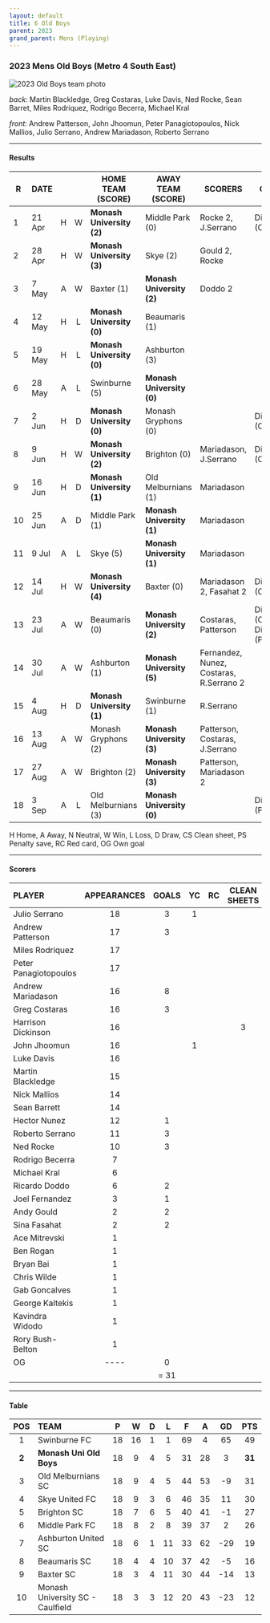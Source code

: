 ```yaml
---
layout: default
title: 6 Old Boys
parent: 2023
grand_parent: Mens (Playing)
---
```


### 2023 Mens Old Boys (Metro 4 South East)

![2023 Old Boys team photo](https://photos.smugmug.com/2023/2023-Team-Photos/i-q9s7x62/0/74e05a78/XL/DSCF1400-XL.jpg)

_back_: Martin Blackledge, Greg Costaras, Luke Davis, Ned Rocke, Sean Barret, Miles Rodriquez, Rodrigo Becerra, Michael Kral 

_front_: Andrew Patterson, John Jhoomun, Peter Panagiotopoulos, Nick Mallios, Julio Serrano, Andrew Mariadason, Roberto Serrano

------------------------

#### Results

| R  | DATE   |   |   | HOME TEAM (SCORE)         | AWAY TEAM (SCORE)         | SCORERS                                 | OTHER                          |
|----|--------|:-:|:-:|---------------------------|---------------------------|-----------------------------------------|--------------------------------|
| 1  | 21 Apr | H | W | **Monash University (2)** | Middle Park (0)           | Rocke 2, J.Serrano                      | Dickinson (CS)                 |
| 2  | 28 Apr | H | W | **Monash University (3)** | Skye (2)                  | Gould 2, Rocke                          |                                |
| 3  | 7 May  | A | W | Baxter (1)                | **Monash University (2)** | Doddo 2                                 |                                |
| 4  | 12 May | H | L | **Monash University (0)** | Beaumaris (1)             |                                         |                                |
| 5  | 19 May | H | L | **Monash University (0)** | Ashburton (3)             |                                         |                                |
| 6  | 28 May | A | L | Swinburne (5)             | **Monash University (0)** |                                         |                                |
| 7  | 2 Jun  | H | D | **Monash University (0)** | Monash Gryphons (0)       |                                         | Dickinson (CS)                 |
| 8  | 9 Jun  | H | W | **Monash University (2)** | Brighton (0)              | Mariadason, J.Serrano                   | Dickinson (CS)                 |
| 9  | 16 Jun | H | D | **Monash University (1)** | Old Melburnians (1)       | Mariadason                              |                                |
| 10 | 25 Jun | A | D | Middle Park (1)           | **Monash University (1)** | Mariadason                              |                                |
| 11 | 9 Jul  | A | L | Skye (5)                  | **Monash University (1)** | Mariadason                              |                                |
| 12 | 14 Jul | H | W | **Monash University (4)** | Baxter (0)                | Mariadason 2, Fasahat 2                 | Dickinson (CS)                 |
| 13 | 23 Jul | A | W | Beaumaris (0)             | **Monash University (2)** | Costaras, Patterson                     | Dickinson (CS), Dickinson (PS) |
| 14 | 30 Jul | A | W | Ashburton (1)             | **Monash University (5)** | Fernandez, Nunez, Costaras, R.Serrano 2 |                                |
| 15 | 4 Aug  | H | D | **Monash University (1)** | Swinburne (1)             | R.Serrano                               |                                |
| 16 | 13 Aug | A | W | Monash Gryphons (2)       | **Monash University (3)** | Patterson, Costaras, J.Serrano          |                                |
| 17 | 27 Aug | A | W | Brighton (2)              | **Monash University (3)** | Patterson, Mariadason 2                 |                                |
| 18 | 3 Sep  | A | L | Old Melburnians (3)       | **Monash University (0)** |                                         | Dickinson (PS)                 |

H Home, A Away, N Neutral, W Win, L Loss, D Draw, CS Clean sheet, PS Penalty save, RC Red card, OG Own goal 

------------------------

#### Scorers

| PLAYER                | APPEARANCES | GOALS | YC | RC | CLEAN SHEETS |
|:----------------------|:-----------:|:-----:|:--:|:--:|:------------:|
| Julio Serrano         |     18      |   3   | 1  |    |              |
| Andrew Patterson      |     17      |   3   |    |    |              |
| Miles Rodriquez       |     17      |       |    |    |              |
| Peter Panagiotopoulos |     17      |       |    |    |              |
| Andrew Mariadason     |     16      |   8   |    |    |              |
| Greg Costaras         |     16      |   3   |    |    |              |
| Harrison Dickinson    |     16      |       |    |    |      3       |
| John Jhoomun          |     16      |       | 1  |    |              |
| Luke Davis            |     16      |       |    |    |              |
| Martin Blackledge     |     15      |       |    |    |              |
| Nick Mallios          |     14      |       |    |    |              |
| Sean Barrett          |     14      |       |    |    |              |
| Hector Nunez          |     12      |   1   |    |    |              |
| Roberto Serrano       |     11      |   3   |    |    |              |
| Ned Rocke             |     10      |   3   |    |    |              |
| Rodrigo Becerra       |      7      |       |    |    |              |
| Michael Kral          |      6      |       |    |    |              |
| Ricardo Doddo         |      6      |   2   |    |    |              |
| Joel Fernandez        |      3      |   1   |    |    |              |
| Andy Gould            |      2      |   2   |    |    |              |
| Sina Fasahat          |      2      |   2   |    |    |              |
| Ace Mitrevski         |      1      |       |    |    |              |
| Ben Rogan             |      1      |       |    |    |              |
| Bryan Bai             |      1      |       |    |    |              |
| Chris Wilde           |      1      |       |    |    |              |
| Gab Goncalves         |      1      |       |    |    |              |
| George Kaltekis       |      1      |       |    |    |              |
| Kavindra Widodo       |      1      |       |    |    |              |
| Rory Bush-Belton      |      1      |       |    |    |              |
| OG                    |    ----     |   0   |    |    |              |
|                       |             | = 31  |    |    |              |

------------------------

#### Table

|  POS  | TEAM                             | P  | W  | D | L  | F  | A  | GD  |  PTS   |
|:-----:|:---------------------------------|:--:|:--:|:-:|:--:|:--:|:--:|:---:|:------:|
|   1   | Swinburne FC                     | 18 | 16 | 1 | 1  | 69 | 4  | 65  |   49   |
| **2** | **Monash Uni Old Boys**          | 18 | 9  | 4 | 5  | 31 | 28 |  3  | **31** |
|   3   | Old Melburnians SC               | 18 | 9  | 4 | 5  | 44 | 53 | -9  |   31   |
|   4   | Skye United FC                   | 18 | 9  | 3 | 6  | 46 | 35 | 11  |   30   |
|   5   | Brighton SC                      | 18 | 7  | 6 | 5  | 40 | 41 | -1  |   27   |
|   6   | Middle Park FC                   | 18 | 8  | 2 | 8  | 39 | 37 |  2  |   26   |
|   7   | Ashburton United SC              | 18 | 6  | 1 | 11 | 33 | 62 | -29 |   19   |
|   8   | Beaumaris SC                     | 18 | 4  | 4 | 10 | 37 | 42 | -5  |   16   |
|   9   | Baxter SC                        | 18 | 3  | 4 | 11 | 30 | 44 | -14 |   13   |
|  10   | Monash University SC - Caulfield | 18 | 3  | 3 | 12 | 20 | 43 | -23 |   12   |

